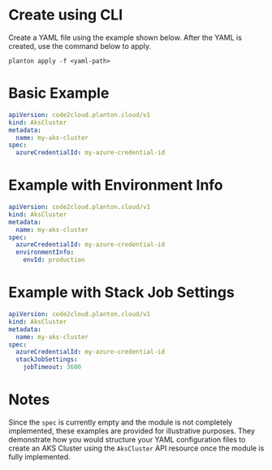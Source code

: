 # Create using CLI

Create a YAML file using the example shown below. After the YAML is created, use the command below to apply.

```shell
planton apply -f <yaml-path>
```

# Basic Example

```yaml
apiVersion: code2cloud.planton.cloud/v1
kind: AksCluster
metadata:
  name: my-aks-cluster
spec:
  azureCredentialId: my-azure-credential-id
```

# Example with Environment Info

```yaml
apiVersion: code2cloud.planton.cloud/v1
kind: AksCluster
metadata:
  name: my-aks-cluster
spec:
  azureCredentialId: my-azure-credential-id
  environmentInfo:
    envId: production
```

# Example with Stack Job Settings

```yaml
apiVersion: code2cloud.planton.cloud/v1
kind: AksCluster
metadata:
  name: my-aks-cluster
spec:
  azureCredentialId: my-azure-credential-id
  stackJobSettings:
    jobTimeout: 3600
```

# Notes

Since the `spec` is currently empty and the module is not completely implemented, these examples are provided for illustrative purposes. They demonstrate how you would structure your YAML configuration files to create an AKS Cluster using the `AksCluster` API resource once the module is fully implemented.
